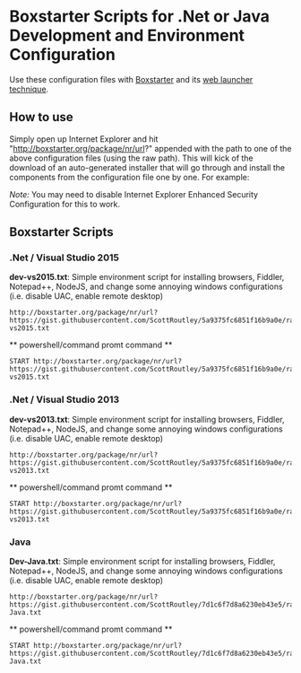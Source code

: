 # Boxstarter Scripts for .Net or Java Development and Environment Configuration

Use these configuration files with [Boxstarter](http://boxstarter.org/) and its [web launcher technique](http://boxstarter.org/WebLauncher).


## How to use

Simply open up Internet Explorer and hit "http://boxstarter.org/package/nr/url?" appended with the path to one of the above configuration files (using the raw path). This will kick of the download of an auto-generated installer that will go through and install the components from the configuration file one by one. For example:

*Note:* You may need to disable Internet Explorer Enhanced Security Configuration for this to work.


## Boxstarter Scripts


### .Net / Visual Studio 2015

**dev-vs2015.txt**: Simple environment script for installing browsers, Fiddler, Notepad++, NodeJS, and change some annoying windows configurations (i.e. disable UAC, enable remote desktop)

	http://boxstarter.org/package/nr/url?https://gist.githubusercontent.com/ScottRoutley/5a9375fc6851f16b9a0e/raw/dev-vs2015.txt


** powershell/command promt command ** 

	START http://boxstarter.org/package/nr/url?https://gist.githubusercontent.com/ScottRoutley/5a9375fc6851f16b9a0e/raw/dev-vs2015.txt


### .Net / Visual Studio 2013

**dev-vs2013.txt**: Simple environment script for installing browsers, Fiddler, Notepad++, NodeJS, and change some annoying windows configurations (i.e. disable UAC, enable remote desktop)

	http://boxstarter.org/package/nr/url?https://gist.githubusercontent.com/ScottRoutley/5a9375fc6851f16b9a0e/raw/dev-vs2013.txt


** powershell/command promt command ** 

	START http://boxstarter.org/package/nr/url?https://gist.githubusercontent.com/ScottRoutley/5a9375fc6851f16b9a0e/raw/dev-vs2013.txt
	
	
### Java

**Dev-Java.txt**: Simple environment script for installing browsers, Fiddler, Notepad++, NodeJS, and change some annoying windows configurations (i.e. disable UAC, enable remote desktop)

	http://boxstarter.org/package/nr/url?https://gist.githubusercontent.com/ScottRoutley/7d1c6f7d8a6230eb43e5/raw/Dev-Java.txt


** powershell/command promt command ** 

	START http://boxstarter.org/package/nr/url?https://gist.githubusercontent.com/ScottRoutley/7d1c6f7d8a6230eb43e5/raw/Dev-Java.txt

